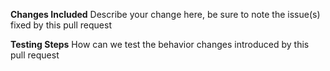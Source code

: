 **Changes Included**
Describe your change here, be sure to note the issue(s) fixed by this pull request

**Testing Steps**
How can we test the behavior changes introduced by this pull request
